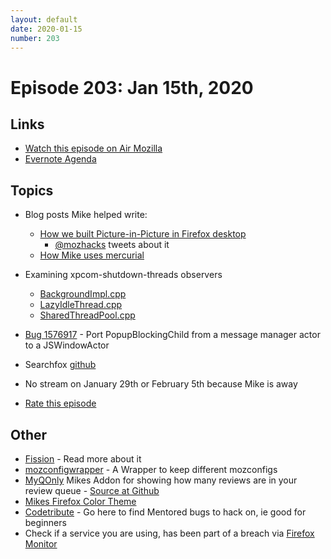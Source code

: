 ```yaml
---
layout: default
date: 2020-01-15
number: 203
---
```


# Episode 203: Jan 15th, 2020

## Links
* [Watch this episode on Air Mozilla](https://air.mozilla.org/event-redirect/353384/)
* [Evernote Agenda](https://www.evernote.com/shard/s434/client/snv?noteGuid=7af6dffd-ed79-441a-b24d-9b90df6e2b07&noteKey=90463e29479c4d50&sn=https%3A%2F%2Fwww.evernote.com%2Fshard%2Fs434%2Fsh%2F7af6dffd-ed79-441a-b24d-9b90df6e2b07%2F90463e29479c4d50&title=January%2B16th%252C%2B2020%2B-%2BEpisode%2B203)

## Topics
* Blog posts Mike helped write:
  - [How we built Picture-in-Picture in Firefox desktop](https://hacks.mozilla.org/2020/01/how-we-built-picture-in-picture-in-firefox-desktop/)
    - [@mozhacks](https://twitter.com/mozhacks/status/1217505089860120581) tweets about it
  - [How Mike uses mercurial](https://mikeconley.github.io/documents/How_mconley_uses_Mercurial_for_Mozilla_code)
* Examining xpcom-shutdown-threads observers
  - [BackgroundImpl.cpp](https://searchfox.org/mozilla-central/rev/0815480479c19646f9330377ffd8730515fca4ec/ipc/glue/BackgroundImpl.cpp#1735)
  - [LazyIdleThread.cpp](https://searchfox.org/mozilla-central/rev/0815480479c19646f9330377ffd8730515fca4ec/xpcom/threads/LazyIdleThread.cpp#612)
  - [SharedThreadPool.cpp](https://searchfox.org/mozilla-central/rev/0815480479c19646f9330377ffd8730515fca4ec/xpcom/threads/SharedThreadPool.cpp#49)
* [Bug 1576917](https://bugzilla.mozilla.org/show_bug.cgi?id=1576917) - Port PopupBlockingChild from a message manager actor to a JSWindowActor
* Searchfox [github](https://github.com/mozsearch/mozsearch)
* No stream on January 29th or February 5th because Mike is away

* [Rate this episode](https://forms.gle/WST6U7D5Y8hTKZTU7)

## Other
* [Fission](https://firefox-source-docs.mozilla.org/dom/dom/Fission.html) - Read more about it
* [mozconfigwrapper](https://github.com/ahal/mozconfigwrapper) - A Wrapper to keep different mozconfigs
* [MyQOnly](https://addons.mozilla.org/en-US/firefox/addon/myqonly/) Mikes Addon for showing how many reviews are in your review queue - [Source at Github](https://github.com/mikeconley/myqonly)
* [Mikes Firefox Color Theme](https://addons.mozilla.org/en-US/firefox/addon/electricbluegaloo/)
* [Codetribute](https://codetribute.mozilla.org/) - Go here to find Mentored bugs to hack on, ie good for beginners
* Check if a service you are using, has been part of a breach via [Firefox Monitor](https://monitor.firefox.com/breaches)
